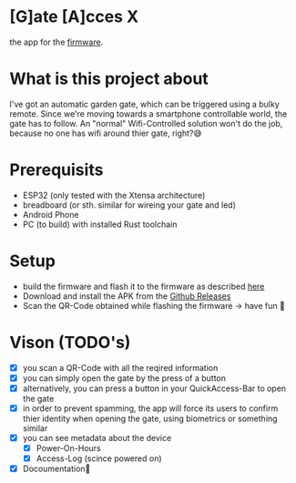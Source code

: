 # [G]ate [A]cces X
the app for the [firmware](https://github.com/codecrafter404/gax).

# What is this project about
I've got an automatic garden gate, which can be triggered using a bulky remote. Since we're moving towards a smartphone controllable world, the gate has to follow. An "normal" Wifi-Controlled solution won't do the job, because no one has wifi around thier gate, right?😅

# Prerequisits
- ESP32 (only tested with the Xtensa architecture)
- breadboard (or sth. similar for wireing your gate and led)
- Android Phone
- PC (to build) with installed Rust toolchain

# Setup
- build the firmware and flash it to the firmware as described [here](https://github.com/codecrafter404/gax?tab=readme-ov-file#how-to-build)
- Download and install the APK from the [Github Releases]()
- Scan the QR-Code obtained while flashing the firmware -> have fun 🤗

# Vison (TODO's)
- [x] you scan a QR-Code with all the reqired information
- [x] you can simply open the gate by the press of a button
- [x] alternatively, you can press a button in your QuickAccess-Bar to open the gate
- [x] in order to prevent spamming, the app will force its users to confirm thier identity when opening the gate, using biometrics or something similar
- [x] you can see metadata about the device
    - [x] Power-On-Hours
    - [x] Access-Log (scince powered on)
- [X] Docoumentation📘
